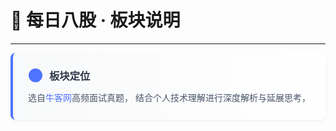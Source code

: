 # 📜 每日八股 · 板块说明
----

<div style="
    background: linear-gradient(to right, #f8f9fa, #ffffff);
    padding: 1.5rem;
    border-radius: 8px;
    border-left: 4px solid #4e73ff;
    box-shadow: 0 2px 5px rgba(0,0,0,0.05);
    margin-bottom: 2rem;
">
    <div style="
        display: flex;
        align-items: center;
        margin-bottom: 0.8rem;
    ">
        <svg style="margin-right: 10px" width="24" height="24" viewBox="0 0 24 24" fill="#4e73ff" xmlns="http://www.w3.org/2000/svg">
            <path d="M12 22C17.5228 22 22 17.5228 22 12C22 6.47715 17.5228 2 12 2C6.47715 2 2 6.47715 2 12C2 17.5228 6.47715 22 12 22Z" stroke="#4e73ff" stroke-width="2"/>
            <path d="M12 16V12M12 8H12.01" stroke="#4e73ff" stroke-width="2" stroke-linecap="round"/>
        </svg>
        <h3 style="margin:0;color:#2d3748;">板块定位</h3>
    </div>
    <p style="margin:0;color:#4a5568;line-height:1.6;">
        选自<a href="https://www.nowcoder.com" target="_blank" style="color:#4e73ff;text-decoration:none;font-weight:500;">牛客网</a>高频面试真题，
        结合个人技术理解进行深度解析与延展思考，
    </p>
</div>


